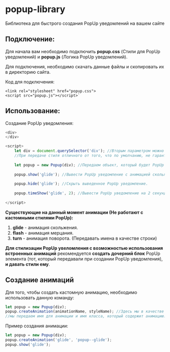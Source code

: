# popup-library
Библиотека для быстрого создания PopUp уведомлений на вашем сайте

## Подключение:
Для начала вам необходимо подключить **popup.css** (Стили для PopUp уведомлений) и **popup.js** (Логика PopUp уведомлений).

Для подключения, необходимо скачать данные файлы и скопировать их в директорию сайта.

Код для подключения:

    <link rel="stylesheet" href="popup.css">
    <script src="popup.js"></script>`

## Использование:
Создание PopUp уведомления:

```javascript
<div>
</div>

<script>
	let div = document.querySelector('div'); //Вторым параметром можно передать имя стиля для PopUp (по умолчанию **style = 'popup'**).
	//При передаче стиля отличного от того, что по умолчанию, не гарантируется корректная работа встроенных анимаций.
	
	let popup = new Popup(div); //Передаем объект, который будет PopUp уведомлением.
	
	popup.show('glide'); //Вывести PopUp уведомление с анимацией скольжения.
	
	popup.hide('glide'); //Скрыть выведенное PopUp уведомление.
	
	popup.timeShow('glide', 2); //Вывести PopUp уведомление на 2 секунды.
	
</script>
```
**Существующие на данный момент анимации (Не работают с кастомными стилями PopUp):**
1. **glide** - анимация скольжения.
2. **flash** - анимация мерцания.
3. **turn** - анимация поворота.
(Передавать имена в качестве строки)

**Для стилизации PopUp увеломления c возможностью использования встроенных анимаций** рекомендуется **создать дочерний блок** PopUp элемента (тот, который передавали при создании PopUp уведомления), **и давать стили ему**.

## Создание анимаций

Для того, чтобы создать кастомную анимацию, необходимо использовать данную команду:
```javascript
let popup = new Popup(div);
popup.createAnimation(animationName, styleName); //Здесь мы в качестве первого параметра,
//мы передаем имя для анимации и имя класса, который содержит анимацию.
```

Пример создания анимации:
```javascript
let popup = new Popup(div);
popup.createAnimation('glide', 'popup--glide');
popup.show('glide');
```
